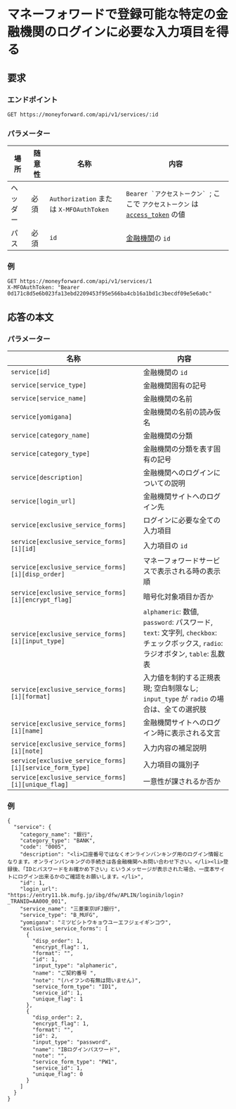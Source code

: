 # マネーフォワードで登録可能な特定の金融機関のログインに必要な入力項目を得る

## 要求

### エンドポイント

```
GET https://moneyforward.com/api/v1/services/:id
```

### パラメーター

| 場所 | 随意性 | 名称 | 内容 |
| ---- | ---- | ---- | --- |
| ヘッダー | 必須 | `Authorization` または `X-MFOAuthToken` | ```Bearer `アクセストークン` ```; ここで `アクセストークン` は [`access_token`](token.md) の値 |
| パス| 必須 | `id` | [金融機関](services_index.md)の `id` |

### 例

```
GET https://moneyforward.com/api/v1/services/1
X-MFOAuthToken: "Bearer 0d171c8d5e6b023fa13ebd2209453f95e566ba4cb16a1bd1c3becdf09e5e6a0c"
```

## 応答の本文

### パラメーター

| 名称 | 内容 |
| ---- | --- |
| `service[id]` | 金融機関の `id` |
| `service[service_type]` | 金融機関固有の記号 |
| `service[service_name]` | 金融機関の名前 |
| `service[yomigana]` | 金融機関の名前の読み仮名 |
| `service[category_name]` | 金融機関の分類 |
| `service[category_type]` | 金融機関の分類を表す固有の記号 |
| `service[description]` | 金融機関へのログインについての説明 |
| `service[login_url]` | 金融機関サイトへのログイン先 |
| `service[exclusive_service_forms]` | ログインに必要な全ての入力項目 |
| `service[exclusive_service_forms][i][id]` | 入力項目の `id` |
| `service[exclusive_service_forms][i][disp_order]` | マネーフォワードサービスで表示される時の表示順 |
| `service[exclusive_service_forms][i][encrypt_flag]` | 暗号化対象項目か否か |
| `service[exclusive_service_forms][i][input_type]` | `alphameric`: 数値, `password`: パスワード, `text`: 文字列, `checkbox`: チェックボックス, `radio`: ラジオボタン, `table`: 乱数表 |
| `service[exclusive_service_forms][i][format]` | 入力値を制約する正規表現; 空白制限なし; `input_type` が `radio` の場合は、全ての選択肢 |
| `service[exclusive_service_forms][i][name]` | 金融機関サイトへのログイン時に表示される文言 |
| `service[exclusive_service_forms][i][note]` | 入力内容の補足説明 |
| `service[exclusive_service_forms][i][service_form_type]` | 入力項目の識別子 |
| `service[exclusive_service_forms][i][unique_flag]` | 一意性が課されるか否か |

### 例

```
{
  "service": {
    "category_name": "銀行",
    "category_type": "BANK",
    "code": "0005",
    "description": "<li>口座番号ではなくオンラインバンキング用のログイン情報となります。オンラインバンキングの手続きは各金融機関へお問い合わせ下さい。</li><li>登録後、「IDとパスワードをお確かめ下さい」というメッセージが表示された場合、一度本サイトにログイン出来るかのご確認をお願いします。</li>",
    "id": 1,
    "login_url": "https://entry11.bk.mufg.jp/ibg/dfw/APLIN/loginib/login?_TRANID=AA000_001",
    "service_name": "三菱東京UFJ銀行",
    "service_type": "B_MUFG",
    "yomigana": "ミツビシトウキョウユーエフジェイギンコウ",
    "exclusive_service_forms": [
      {
        "disp_order": 1,
        "encrypt_flag": 1,
        "format": "",
        "id": 1,
        "input_type": "alphameric",
        "name": "ご契約番号 ",
        "note": "(ハイフンの有無は問いません)",
        "service_form_type": "ID1",
        "service_id": 1,
        "unique_flag": 1
      },
      {
        "disp_order": 2,
        "encrypt_flag": 1,
        "format": "",
        "id": 2,
        "input_type": "password",
        "name": "IBログインパスワード",
        "note": "",
        "service_form_type": "PW1",
        "service_id": 1,
        "unique_flag": 0
      }
    ]
  }
}
```
